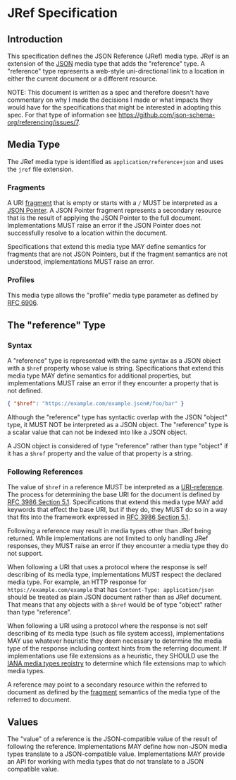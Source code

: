 # JRef Specification

## Introduction
This specification defines the JSON Reference (JRef) media type. JRef is an
extension of the [JSON](https://www.rfc-editor.org/rfc/rfc8259) media type that
adds the "reference" type. A "reference" type represents a web-style
uni-directional link to a location in either the current document or a different
resource.

NOTE: This document is written as a spec and therefore doesn't have commentary
on why I made the decisions I made or what impacts they would have for the
specifications that might be interested in adopting this spec. For that type of
information see https://github.com/json-schema-org/referencing/issues/7.

## Media Type
The JRef media type is identified as `application/reference+json` and uses the
`jref` file extension.

### Fragments
A URI [fragment](https://www.rfc-editor.org/rfc/rfc3986#section-3.5) that is
empty or starts with a `/` MUST be interpreted as a [JSON
Pointer](https://www.rfc-editor.org/rfc/rfc6901). A JSON Pointer fragment
represents a secondary resource that is the result of applying the JSON Pointer
to the full document. Implementations MUST raise an error if the JSON Pointer
does not successfully resolve to a location within the document.

Specifications that extend this media type MAY define semantics for fragments
that are not JSON Pointers, but if the fragment semantics are not understood,
implementations MUST raise an error.

### Profiles
This media type allows the "profile" media type parameter as defined by [RFC
6906](https://www.rfc-editor.org/rfc/rfc6906).

## The "reference" Type

### Syntax
A "reference" type is represented with the same syntax as a JSON object with a
`$href` property whose value is string. Specifications that extend this media
type MAY define semantics for additional properties, but implementations MUST
raise an error if they encounter a property that is not defined.

```json
{ "$href": "https://example.com/example.json#/foo/bar" }
```

Although the "reference" type has syntactic overlap with the JSON "object" type,
it MUST NOT be interpreted as a JSON object. The "reference" type is a scalar
value that can not be indexed into like a JSON object.

A JSON object is considered of type "reference" rather than type "object" if it
has a `$href` property and the value of that property is a string.

### Following References
The value of `$href` in a reference MUST be interpreted as a
[URI-reference](https://www.rfc-editor.org/rfc/rfc3986#section-4.1). The process
for determining the base URI for the document is defined by [RFC 3986 Section
5.1](https://www.rfc-editor.org/rfc/rfc3986#section-5.1). Specifications that
extend this media type MAY add keywords that effect the base URI, but if they
do, they MUST do so in a way that fits into the framework expressed in [RFC 3986
Section 5.1](https://www.rfc-editor.org/rfc/rfc3986#section-5.1).

Following a reference may result in media types other than JRef being returned.
While implementations are not limited to only handling JRef responses, they MUST
raise an error if they encounter a media type they do not support.

When following a URI that uses a protocol where the response is self describing
of its media type, implementations MUST respect the declared media type. For
example, an HTTP response for `https://example.com/example` that has
`Content-Type: application/json` should be treated as plain JSON document rather
than as JRef document. That means that any objects with a `$href` would be of
type "object" rather than type "reference".

When following a URI using a protocol where the response is not self describing
of its media type (such as file system access), implementations MAY use whatever
heuristic they deem necessary to determine the media type of the response
including context hints from the referring document. If implementations use file
extensions as a heuristic, they SHOULD use the [IANA media types
registry](https://www.iana.org/assignments/media-types/media-types.xhtml) to
determine which file extensions map to which media types.

A reference may point to a secondary resource within the referred to document as
defined by the [fragment](https://www.rfc-editor.org/rfc/rfc3986#section-3.5)
semantics of the media type of the referred to document.

## Values
The "value" of a reference is the JSON-compatible value of the result of
following the reference. Implementations MAY define how non-JSON media types
translate to a JSON-compatible value. Implementations MAY provide an API for
working with media types that do not translate to a JSON compatible value.

